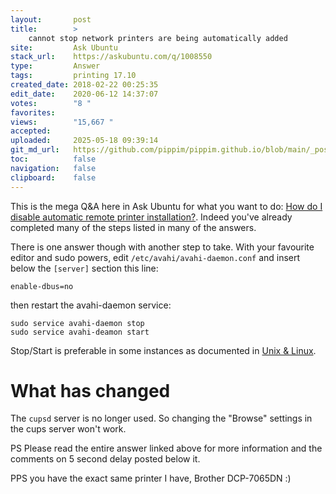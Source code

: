 ```yaml
---
layout:       post
title:        >
    cannot stop network printers are being automatically added
site:         Ask Ubuntu
stack_url:    https://askubuntu.com/q/1008550
type:         Answer
tags:         printing 17.10
created_date: 2018-02-22 00:25:35
edit_date:    2020-06-12 14:37:07
votes:        "8 "
favorites:    
views:        "15,667 "
accepted:     
uploaded:     2025-05-18 09:39:14
git_md_url:   https://github.com/pippim/pippim.github.io/blob/main/_posts/2018/2018-02-22-cannot-stop-network-printers-are-being-automatically-added.md
toc:          false
navigation:   false
clipboard:    false
---
```


This is the mega Q&A here in Ask Ubuntu for what you want to do: [How do I disable automatic remote printer installation?][1]. Indeed you've already completed many of the steps listed in many of the answers.

There is one answer though with another step to take. With your favourite editor and sudo powers, edit `/etc/avahi/avahi-daemon.conf` and insert below the `[server]` section this line:

``` 
enable-dbus=no
```

then restart the avahi-daemon service:

``` 
sudo service avahi-daemon stop
sudo service avahi-deamon start
```

Stop/Start is preferable in some instances as documented in [Unix & Linux][2].

# What has changed

The `cupsd` server is no longer used. So changing the "Browse" settings in the cups server won't work.

PS Please read the entire answer linked above for more information and the comments on 5 second delay posted below it.

PPS you have the exact same printer I have, Brother DCP-7065DN :)


  [1]: https://askubuntu.com/questions/345083/how-do-i-disable-automatic-remote-printer-installation/556963
  [2]: https://unix.stackexchange.com/questions/255197/how-to-disable-avahi-daemon-without-uninstalling-it
